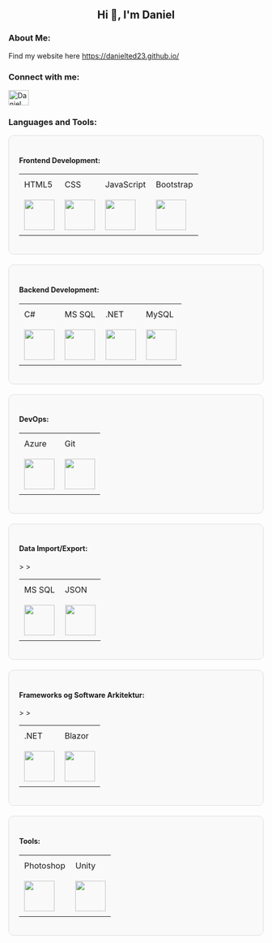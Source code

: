 <h2 align="center">Hi 👋, I'm Daniel</h2>

<h3 align="left">About Me:</h3>
<p align="left">
    Find my website here <a href="https://danielted23.github.io/" target="_blank">https://danielted23.github.io/</a>
</p>

<h3 align="left">Connect with me:</h3>
<p align="left">
    <a href="https://dk.linkedin.com/in/daniel-villena-askgaard-338524174?trk=people-guest_people-search-card" target="_blank">
        <img align="center" src="https://raw.githubusercontent.com/rahuldkjain/github-profile-readme-generator/master/src/images/icons/Social/linked-in-alt.svg" alt="Daniel Villena Askgaard LinkedIn" height="30" width="40" />
    </a>
</p>

<h3 align="left">Languages and Tools:</h3>

<!-- Frontend Development -->
<div style="border: 1px solid #ddd; padding: 20px; border-radius: 10px; background-color: #f9f9f9; margin-bottom: 20px;">
    <h4 align="left">Frontend Development:</h4>
    <table>
        <tr>
            <td style="padding: 10px;">HTML5</td>
            <td style="padding: 10px;">CSS</td>
            <td style="padding: 10px;">JavaScript</td>
            <td style="padding: 10px;">Bootstrap</td>
        </tr>
        <tr>
            <td style="padding: 10px;"><img src="https://cdn.jsdelivr.net/gh/devicons/devicon/icons/html5/html5-original-wordmark.svg" width="60px"></td>
            <td style="padding: 10px;"><img src="https://cdn.jsdelivr.net/gh/devicons/devicon/icons/css3/css3-original-wordmark.svg" width="60px"></td>
            <td style="padding: 10px;"><img src="https://cdn.jsdelivr.net/gh/devicons/devicon/icons/javascript/javascript-original.svg" width="60px"></td>
            <td style="padding: 10px;"><img src="https://cdn.jsdelivr.net/gh/devicons/devicon/icons/bootstrap/bootstrap-plain-wordmark.svg" width="60px"></td>
        </tr>
    </table>
</div>

<!-- Backend Development -->
<div style="border: 1px solid #ddd; padding: 20px; border-radius: 10px; background-color: #f9f9f9; margin-bottom: 20px;">
    <h4 align="left">Backend Development:</h4>
    <table>
        <tr>
            <td style="padding: 10px;">C#</td>
            <td style="padding: 10px;">MS SQL</td>
            <td style="padding: 10px;">.NET</td>
            <td style="padding: 10px;">MySQL</td>
        </tr>
        <tr>
            <td style="padding: 10px;"><img src="https://cdn.jsdelivr.net/gh/devicons/devicon/icons/csharp/csharp-original.svg" width="60px"></td>
            <td style="padding: 10px;"><img src="https://cdn.jsdelivr.net/gh/devicons/devicon/icons/microsoftsqlserver/microsoftsqlserver-original.svg" width="60px"></td>
            <td style="padding: 10px;"><img src="https://cdn.jsdelivr.net/gh/devicons/devicon/icons/dot-net/dot-net-plain-wordmark.svg" width="60px"></td>
            <td style="padding: 10px;"><img src="https://cdn.jsdelivr.net/gh/devicons/devicon/icons/mysql/mysql-original-wordmark.svg" width="60px"></td>
        </tr>
    </table>
</div>

<!-- DevOps -->
<div style="border: 1px solid #ddd; padding: 20px; border-radius: 10px; background-color: #f9f9f9; margin-bottom: 20px;">
    <h4 align="left">DevOps:</h4>
    <table>
        <tr>
            <td style="padding: 10px;">Azure</td>
            <td style="padding: 10px;">Git</td>
        </tr>
        <tr>
            <td style="padding: 10px;"><img src="https://cdn.jsdelivr.net/gh/devicons/devicon/icons/azure/azure-original.svg" width="60px"></td>
            <td style="padding: 10px;"><img src="https://cdn.jsdelivr.net/gh/devicons/devicon/icons/git/git-plain-wordmark.svg" width="60px"></td>
        </tr>
    </table>
</div>

<!-- Data Import/Export -->
<div style="border: 1px solid #ddd; padding: 20px; border-radius: 10px; background-color: #f9f9f9; margin-bottom: 20px;">
    <h4 align="left">Data Import/Export:</h4>
    <table>
        <tr>
            <td style="padding: 10px;">MS SQL</td>
            <td style="padding: 10px;">JSON</td>
            >
        </tr>
        <tr>
            <td style="padding: 10px;"><img src="https://cdn.jsdelivr.net/gh/devicons/devicon/icons/microsoftsqlserver/microsoftsqlserver-original.svg" width="60px"></td>
            <td style="padding: 10px;"><img src="https://cdn.jsdelivr.net/gh/devicons/devicon/icons/json/json-original.svg" width="60px"></td>
           >
        </tr>
    </table>
</div>

<!-- Frameworks -->
<div style="border: 1px solid #ddd; padding: 20px; border-radius: 10px; background-color: #f9f9f9; margin-bottom: 20px;">
    <h4 align="left">Frameworks og Software Arkitektur:</h4>
    <table>
        <tr>
            <td style="padding: 10px;">.NET</td>
            <td style="padding: 10px;">Blazor</td>
            >
        </tr>
        <tr>
            <td style="padding: 10px;"><img src="https://cdn.jsdelivr.net/gh/devicons/devicon/icons/dot-net/dot-net-plain-wordmark.svg" width="60px"></td>
            <td style="padding: 10px;"><img src="https://cdn.jsdelivr.net/gh/devicons/devicon/icons/blazor/blazor-original.svg" width="60px"></td>
        >
        </tr>
    </table>
</div>

<!-- Tools -->
<div style="border: 1px solid #ddd; padding: 20px; border-radius: 10px; background-color: #f9f9f9; margin-bottom: 20px;">
    <h4 align="left">Tools:</h4>
    <table>
        <tr>
            <td style="padding: 10px;">Photoshop</td>
            <td style="padding: 10px;">Unity</td>
        </tr>
        <tr>
            <td style="padding: 10px;"><img src="https://cdn.jsdelivr.net/gh/devicons/devicon/icons/photoshop/photoshop-line.svg" width="60px"></td>
            <td style="padding: 10px;"><img src="https://cdn.jsdelivr.net/gh/devicons/devicon/icons/unity/unity-original.svg" width="60px"></td>
        </tr>
    </table>
</div>
